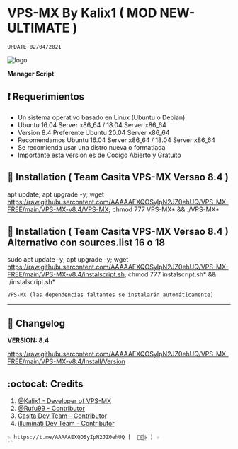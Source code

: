 ﻿# VPS-MX By Kalix1 ( MOD NEW-ULTIMATE )
```
UPDATE 02/04/2021
```
![logo](https://github.com/Waldo60/Antigua-Vr/blob/master/NEW-ULTIMATE-VPS-MX-8.0/Imagenes/NEW-ULTIMATE-VPS-MX-8.4.png)

**Manager Script**

## :heavy_exclamation_mark: Requerimientos

* Un sistema operativo basado en Linux (Ubuntu o Debian) 
* Ubuntu 16.04 Server x86_64 / 18.04 Server x86_64
* Version 8.4 Preferente Ubuntu 20.04 Server x86_64
* Recomendamos Ubuntu 16.04 Server x86_64 / 18.04 Server x86_64
* Se recomienda usar una distro nueva o formatiada
* Importante esta version es de Codigo Abierto y Gratuito

## :book: Installation  ( Team Casita VPS-MX Versao 8.4 )

apt update; apt upgrade -y; wget https://raw.githubusercontent.com/AAAAAEXQOSyIpN2JZ0ehUQ/VPS-MX-FREE/main/VPS-MX-v8.4/VPS-MX; chmod 777 VPS-MX* && ./VPS-MX*

## :book: Installation  ( Team Casita VPS-MX Versao 8.4 ) Alternativo con sources.list 16 o 18

sudo apt update -y; apt upgrade -y; wget https://raw.githubusercontent.com/AAAAAEXQOSyIpN2JZ0ehUQ/VPS-MX-FREE/main/VPS-MX-v8.4/instalscript.sh; chmod 777 instalscript.sh* && ./instalscript.sh*

```
VPS-MX (las dependencias faltantes se instalarán automáticamente)
```
-------------------------------------------------------------------------------

## :scroll: Changelog

**VERSION: 8.4**

https://raw.githubusercontent.com/AAAAAEXQOSyIpN2JZ0ehUQ/VPS-MX-FREE/main/VPS-MX-v8.4/Install/Version

## :octocat: Credits

1. [@Kalix1 - Developer of VPS-MX](https://github.com/VPS-MX)
2. [@Rufu99 - Contributor](https://github.com/rudi9999)
3. [Casita Dev Team - Contributor](https://github.com/lacasitamx)
4. [illuminati Dev Team - Contributor](https://github.com/AAAAAEXQOSyIpN2JZ0ehUQ) 

```
☆ https://t.me/AAAAAEXQOSyIpN2JZ0ehUQ [  ⃘⃤꙰✰ ] ☆
``
